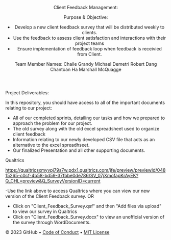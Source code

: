 <header>

Client Feedback Management:

Purpose & Objective: 
- Develop a new client feedback survey that will be distributed weekly to clients.
- Use the feedback to assess client satisfaction and interactions with their project teams
- Ensure implementation of feedback loop when feedback is receivied from Client.
  
Team Member Names:
Chaile Grandy
Michael Demetri
Robert Dang
Chantoan Ha
Marshall McQuagge

</header>

Project Deliverables:

In this repository, you should have access to all of the important documents relating to our project:
- All of our completed sprints, detailing our tasks and how we prepared to approach the problem for our project.
- The old survey along with the old excel spreadsheet used to organize client feedback
- Information relating to our newly developed CSV file that acts as an alternative to the excel spreadhseet.
- Our finalized Presentation and all other supporting documents.

 Qualtrics

https://qualtricsxmyvpj79s7w.pdx1.qualtrics.com/jfe/preview/previewId/04815265-c0cf-4b58-bd59-37fbbe0de786/SV_07jXmofapKrAyEK?Q_CHL=preview&Q_SurveyVersionID=current

-Use the link above to access Qualtrics where you can view our new version of the Client Feedback survey.
OR
- Click on "Client_Feedback_Survey.qsf" and then "Add files via upload" to view our survey in Qualtrics
- Click on "Client_Feedback_Survey.docx" to view an unofficial version of the survey through WordDocuments.






&copy; 2023 GitHub &bull; [Code of Conduct](https://www.contributor-covenant.org/version/2/1/code_of_conduct/code_of_conduct.md) &bull; [MIT License](https://gh.io/mit)

</footer>
